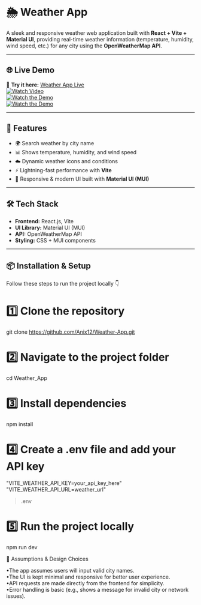 # 🌦️ Weather App  
  
A sleek and responsive weather web application built with **React + Vite + Material UI**, providing real-time weather information (temperature, humidity, wind speed, etc.) for any city using the **OpenWeatherMap API**.  
  
---  
## 🌐 Live Demo  
 
🚀 **Try it here:** [Weather App Live](https://weather-app-rosy-chi-90.vercel.app/)  
[![Watch Video](https://img.shields.io/badge/▶️%20Watch%20Demo-FF0000?style=for-the-badge&logo=loom&logoColor=white)](https://www.loom.com/share/807ba9584a7e45f49c9d48ec19102501?sid=cbe1f09d-ffb0-46d3-94bd-e92a2fc97c52)  
[![Watch the Demo](https://img.icons8.com/fluency/96/play-button-circled.png)](https://www.loom.com/share/your-video-link-here)   
[![Watch the Demo](./demo.png)](https://www.loom.com/share/your-video-link-here)   
  
---  
  
## 🚀 Features  
  
- 🌍 Search weather by city name   
- 📊 Shows temperature, humidity, and wind speed    
- ☁️ Dynamic weather icons and conditions    
- ⚡ Lightning-fast performance with **Vite**    
- 🎨 Responsive & modern UI built with **Material UI (MUI)**    
  
---  
  
## 🛠️ Tech Stack  

- **Frontend:** React.js, Vite  
- **UI Library:** Material UI (MUI)   
- **API:** OpenWeatherMap API  
- **Styling:** CSS + MUI components    
  
---  
  
## 📦 Installation & Setup  
  
Follow these steps to run the project locally 👇  
  
# 1️⃣ Clone the repository  
git clone https://github.com/Anix12/Weather-App.git  
  
# 2️⃣ Navigate to the project folder  
cd Weather_App  
  
# 3️⃣ Install dependencies  
npm install  
  
# 4️⃣ Create a .env file and add your API key  
"VITE_WEATHER_API_KEY=your_api_key_here"  
"VITE_WEATHER_API_URL=weather_url"  
> .env  
  
# 5️⃣ Run the project locally  
npm run dev  
  
📌 Assumptions & Design Choices  
  
•The app assumes users will input valid city names.  
•The UI is kept minimal and responsive for better user experience.  
•API requests are made directly from the frontend for simplicity.  
•Error handling is basic (e.g., shows a message for invalid city or network issues).  
